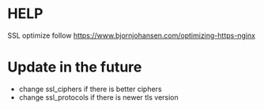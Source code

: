 # HELP

SSL optimize follow https://www.bjornjohansen.com/optimizing-https-nginx

# Update in the future
- change ssl_ciphers if there is better ciphers
- change ssl_protocols if there is newer tls version
